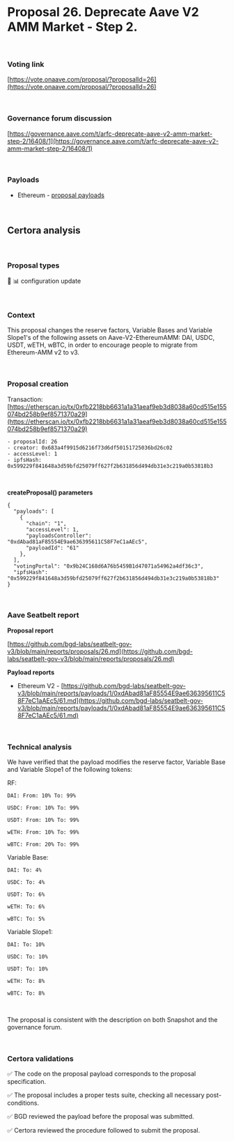 # Proposal 26. Deprecate Aave V2 AMM Market - Step 2.

<br>

### Voting link

[https://vote.onaave.com/proposal/?proposalId=26](https://vote.onaave.com/proposal/?proposalId=26)

<br>

### Governance forum discussion

[https://governance.aave.com/t/arfc-deprecate-aave-v2-amm-market-step-2/16408/1](https://governance.aave.com/t/arfc-deprecate-aave-v2-amm-market-step-2/16408/1)

<br>

### Payloads

* Ethereum - [proposal payloads](https://etherscan.io/address/0x51f92A1dE69AeEc30C113C2FD9CF8A63871C76d7#code#F1#L1)

<br>

## Certora analysis

<br>

### Proposal types

:wrench: :bar_chart: configuration update

<br>

### Context

This proposal changes the reserve factors, Variable Bases and Variable Slope1's of the following assets on Aave-V2-EthereumAMM: DAI, USDC, USDT, wETH, wBTC, in order to encourage people to migrate from Ethereum-AMM v2 to v3.

<br>

### Proposal creation

Transaction: [https://etherscan.io/tx/0xfb2218bb6631a1a31aeaf9eb3d8038a60cd515e155074bd258b9ef8571370a29](https://etherscan.io/tx/0xfb2218bb6631a1a31aeaf9eb3d8038a60cd515e155074bd258b9ef8571370a29)

```
- proposalId: 26
- creator: 0x683a4f9915d6216f73d6df50151725036bd26c02
- accessLevel: 1
- ipfsHash: 0x599229f841648a3d59bfd25079ff627f2b631856d494db31e3c219a0b53818b3
```

<br>

**createProposal() parameters**

```
{
  "payloads": [
    {
      "chain": "1",
      "accessLevel": 1,
      "payloadsController": "0xdAbad81aF85554E9ae636395611C58F7eC1aAEc5",
      "payloadId": "61"
    },
  ],
  "votingPortal": "0x9b24C168d6A76b5459B1d47071a54962a4df36c3",
  "ipfsHash": "0x599229f841648a3d59bfd25079ff627f2b631856d494db31e3c219a0b53818b3"
}
```

<br>

### Aave Seatbelt report

**Proposal report**

[https://github.com/bgd-labs/seatbelt-gov-v3/blob/main/reports/proposals/26.md](https://github.com/bgd-labs/seatbelt-gov-v3/blob/main/reports/proposals/26.md)

**Payload reports**

* Ethereum V2 - [https://github.com/bgd-labs/seatbelt-gov-v3/blob/main/reports/payloads/1/0xdAbad81aF85554E9ae636395611C58F7eC1aAEc5/61.md](https://github.com/bgd-labs/seatbelt-gov-v3/blob/main/reports/payloads/1/0xdAbad81aF85554E9ae636395611C58F7eC1aAEc5/61.md)

<br>

### Technical analysis

We have verified that the payload modifies the reserve factor, Variable Base and Variable Slope1 of the following tokens:

RF:

    DAI: From: 10% To: 99%

    USDC: From: 10% To: 99%

    USDT: From: 10% To: 99%

    wETH: From: 10% To: 99%

    wBTC: From: 20% To: 99%

Variable Base:

    DAI: To: 4%

    USDC: To: 4%

    USDT: To: 6%

    wETH: To: 6%

    wBTC: To: 5%

Variable Slope1:

    DAI: To: 10%

    USDC: To: 10%

    USDT: To: 10%

    wETH: To: 8%

    wBTC: To: 8%

<br>

The proposal is consistent with the description on both Snapshot and the governance forum.

<br>

### Certora validations

:white_check_mark: The code on the proposal payload corresponds to the proposal specification.

:white_check_mark: The proposal includes a proper tests suite, checking all necessary post-conditions. 

:white_check_mark: BGD reviewed the payload before the proposal was submitted. 

:white_check_mark: Certora reviewed the procedure followed to submit the proposal.
